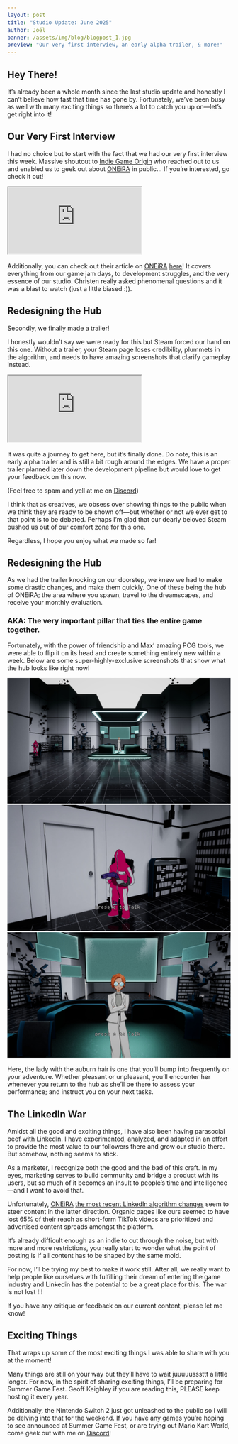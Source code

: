 ```yaml
---
layout: post
title: "Studio Update: June 2025"
author: Joël
banner: /assets/img/blog/blogpost_1.jpg
preview: "Our very first interview, an early alpha trailer, & more!"
---
```

<h2 class="post-h2">Hey There!</h2>

It’s already been a whole month since the last studio update and honestly I can’t believe how fast that time has gone by. Fortunately, we’ve been busy as well with many exciting things so there’s a lot to catch you up on—let’s get right into it!

<h2 class="post-h2">Our Very First Interview</h2>

I had no choice but to start with the fact that we had our very first interview this week. Massive shoutout to <a class="post-link" href="https://indiegameorigin.com/">Indie Game Origin</a> who reached out to us and enabled us to geek out about <a class="post-link" href="https://dreammatterlabs.com/">ONEiRA</a> in public… If you’re interested, go check it out!

<iframe class="project-image img-fluid" src="https://www.youtube.com/embed/UfxsbpqB1Do"></iframe>

Additionally, you can check out their article on <a class="post-link" href="https://dreammatterlabs.com/">ONEiRA</a> <a class="post-link" href="https://indiegameorigin.com/blog/oneira-and-on-dreaming-dreams-for-sale">here</a>! It covers everything from our game jam days, to development struggles, and the very essence of our studio. Christen really asked phenomenal questions and it was a blast to watch (just a little biased :)).

<h2 class="post-h2">Redesigning the Hub</h2>

Secondly, we finally made a trailer! 

I honestly wouldn’t say we were ready for this but Steam forced our hand on this one. Without a trailer, your Steam page loses credibility, plummets in the algorithm, and needs to have amazing screenshots that clarify gameplay instead.

<iframe class="project-image img-fluid" src="https://www.youtube.com/embed/ORu9Vv620r0"></iframe>

It was quite a journey to get here, but it’s finally done. Do note, this is an early alpha trailer and is still a bit rough around the edges. We have a proper trailer planned later down the development pipeline but would love to get your feedback on this now.

(Feel free to spam and yell at me on <a class="post-link" href="https://discord.gg/XAYvJhkkqE">Discord</a>)

I think that as creatives, we obsess over showing things to the public when we think they are ready to be shown off—but whether or not we ever get to that point is to be debated. Perhaps I’m glad that our dearly beloved Steam pushed us out of our comfort zone for this one.

Regardless, I hope you enjoy what we made so far!

<h2 class="post-h2">Redesigning the Hub</h2>

As we had the trailer knocking on our doorstep, we knew we had to make some drastic changes, and make them quickly. One of these being the hub of ONEiRA; the area where you spawn, travel to the dreamscapes, and receive your monthly evaluation.

<h3 class="post-h3">AKA: The very important pillar that ties the entire game together.</h3>

Fortunately, with the power of friendship and Max’ amazing PCG tools, we were able to flip it on its head and create something entirely new within a week. Below are some super-highly-exclusive screenshots that show what the hub looks like right now!

<img class="img-fluid post-image w-100" src="/assets/img/blog/hub1.jpg">

<img class="img-fluid post-image w-100" src="/assets/img/blog/hub2.jpg">

<img class="img-fluid post-image w-100" src="/assets/img/blog/hub3.jpg">

Here, the lady with the auburn hair is one that you’ll bump into frequently on your adventure. Whether pleasant or unpleasant, you’ll encounter her whenever you return to the hub as she’ll be there to assess your performance; and instruct you on your next tasks.

<h2 class="post-h2">The LinkedIn War</h2>

Amidst all the good and exciting things, I have also been having parasocial beef with LinkedIn. I have experimented, analyzed, and adapted in an effort to provide the most value to our followers there and grow our studio there. But somehow, nothing seems to stick. 

As a marketer, I recognize both the good and the bad of this craft. In my eyes, marketing serves to build community and bridge a product with its users, but so much of it becomes an insult to people’s time and intelligence—and I want to avoid that.

Unfortunately, <a class="post-link" href="https://dreammatterlabs.com/">ONEiRA</a> <a class="post-link" href="https://www.linkedin.com/posts/donnellychris_organic-reach-is-down-65-on-linkedin-activity-7300502090672398336-xbyU/">the most recent LinkedIn algorithm changes</a> seem to steer content in the latter direction. Organic pages like ours seemed to have lost 65% of their reach as short-form TikTok videos are prioritized and advertised content spreads amongst the platform.

It’s already difficult enough as an indie to cut through the noise, but with more and more restrictions, you really start to wonder what the point of posting is if all content has to be shaped by the same mold.

For now, I’ll be trying my best to make it work still. After all, we really want to help people like ourselves with fulfilling their dream of entering the game industry and Linkedin has the potential to be a great place for this. The war is not lost !!!

If you have any critique or feedback on our current content, please let me know!

<h2 class="post-h2">Exciting Things</h2>

That wraps up some of the most exciting things I was able to share with you at the moment! 

Many things are still on your way but they’ll have to wait juuuuusssttt a little longer. For now, in the spirit of sharing exciting things, I’ll be preparing for Summer Game Fest. Geoff Keighley if you are reading this, PLEASE keep hosting it every year.

Additionally, the Nintendo Switch 2 just got unleashed to the public so I will be delving into that for the weekend. If you have any games you’re hoping to see announced at Summer Game Fest, or are trying out Mario Kart World, come geek out with me on <a class="post-link" href="https://discord.gg/XAYvJhkkqE">Discord</a>!